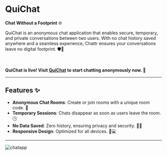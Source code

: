 # QuiChat

**Chat Without a Footprint** 🌐

QuiChat is an anonymous chat application that enables secure, temporary, and private conversations between two users. With no chat history saved anywhere and a seamless experience, Chattr ensures your conversations leave no digital footprint. 🛡️💬

<br>

**QuiChat is live! Visit [QuiChat](https://qui-chat-phi.vercel.app/) to start chatting anonymously now. 🚀**

---

## Features ✨

- **Anonymous Chat Rooms**: Create or join rooms with a unique room code. 🔑
- **Temporary Sessions**: Chats disappear as soon as users leave the room. 🕒
- **No Data Saved**: Zero history, ensuring privacy and security. 🚫📂
- **Responsive Design**: Optimized for all devices. 📱💻

---
![chatapp](https://github.com/user-attachments/assets/a873d855-7f39-4d58-896a-6a4fb35713fd)
